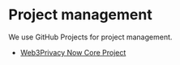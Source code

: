 # Project management

We use GitHub Projects for project management.

* [Web3Privacy Now Core Project](https://github.com/orgs/web3privacy/projects/8)